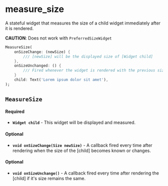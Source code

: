 # measure_size

A stateful widget that measures the size of a child widget immediately after it is rendered.

__CAUTION__: Does not work with `PreferredSizeWidget`

```dart
MeasureSize(
    onSizeChange: (newSize) {
        /// [newSize] will be the displayed size of [Widget child]
    },
    onSizeUnchanged: () {
        /// Fired whenever the widget is rendered with the previous size.
    }
    child: Text('Lorem ipsum dolor sit amet'),
);
```

## `MeasureSize`

#### __Required__
- **`Widget child`** - This widget will be displayed and measured.

#### __Optional__
- **`void onSizeChange(Size newSize)`** - A callback fired every time after rendering when the size of the [child] becomes known or changes.

#### __Optional__
- **`void onSizeUnchange()`** - A callback fired every time after rendering the [child] if it's size remains the same.
